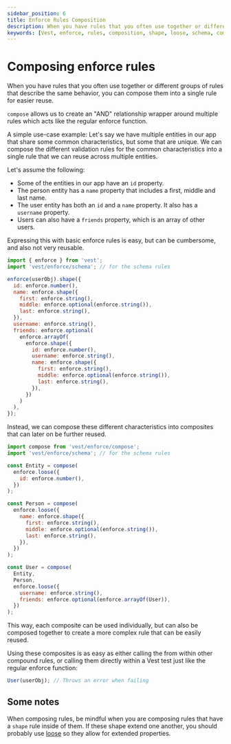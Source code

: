 ```yaml
---
sidebar_position: 6
title: Enforce Rules Composition
description: When you have rules that you often use together or different groups of rules that describe the same behavior, you can compose them into a single rule for easier reuse.
keywords: [Vest, enforce, rules, composition, shape, loose, schema, compose]
---
```


# Composing enforce rules

When you have rules that you often use together or different groups of rules that describe the same behavior, you can compose them into a single rule for easier reuse.

`compose` allows us to create an "AND" relationship wrapper around multiple rules which acts like the regular enforce function.

A simple use-case example:
Let's say we have multiple entities in our app that share some common characteristics, but some that are unique. We can compose the different validation rules for the common characteristics into a single rule that we can reuse across multiple entities.

Let's assume the following:

- Some of the entities in our app have an `id` property.
- The person entity has a `name` property that includes a first, middle and last name.
- The user entity has both an `id` and a `name` property. It also has a `username` property.
- Users can also have a `friends` property, which is an array of other users.

Expressing this with basic enforce rules is easy, but can be cumbersome, and also not very reusable.

```js
import { enforce } from 'vest';
import 'vest/enforce/schema'; // for the schema rules

enforce(userObj).shape({
  id: enforce.number(),
  name: enforce.shape({
    first: enforce.string(),
    middle: enforce.optional(enforce.string()),
    last: enforce.string(),
  }),
  username: enforce.string(),
  friends: enforce.optional(
    enforce.arrayOf(
      enforce.shape({
        id: enforce.number(),
        username: enforce.string(),
        name: enforce.shape({
          first: enforce.string(),
          middle: enforce.optional(enforce.string()),
          last: enforce.string(),
        }),
      })
    )
  ),
});
```

Instead, we can compose these different characteristics into composites that can later on be further reused.

```js
import compose from 'vest/enforce/compose';
import 'vest/enforce/schema'; // for the schema rules

const Entity = compose(
  enforce.loose({
    id: enforce.number(),
  })
);

const Person = compose(
  enforce.loose({
    name: enforce.shape({
      first: enforce.string(),
      middle: enforce.optional(enforce.string()),
      last: enforce.string(),
    }),
  })
);

const User = compose(
  Entity,
  Person,
  enforce.loose({
    username: enforce.string(),
    friends: enforce.optional(enforce.arrayOf(User)),
  })
);
```

This way, each composite can be used individually, but can also be composed together to create a more complex rule that can be easily reused.

Using these composites is as easy as either calling the from within other compound rules, or calling them directly within a Vest test just like the regular enforce function:

```js
User(userObj); // Throws an error when failing
```

## Some notes

When composing rules, be mindful when you are composing rules that have a `shape` rule inside of them. If these shape extend one another, you should probably use [loose](./builtin-enforce-plugins/schema_rules.md#enforceloose---loose-shape-matching) so they allow for extended properties.
